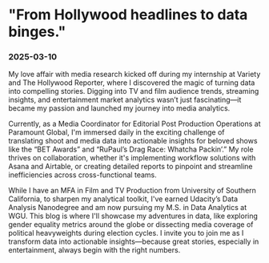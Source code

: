
# "From Hollywood headlines to data binges."
### 2025-03-10


<p>My love affair with media research kicked off during my internship at Variety and The Hollywood Reporter, where I discovered the magic of turning data into compelling stories. Digging into TV and film audience trends, streaming insights, and entertainment market analytics wasn’t just fascinating—it became my passion and launched my journey into media analytics.</p>
<p>Currently, as a Media Coordinator for Editorial Post Production Operations at Paramount Global, I'm immersed daily in the exciting challenge of translating shoot and media data into actionable insights for beloved shows like the “BET Awards” and “RuPaul’s Drag Race: Whatcha Packin’.” My role thrives on collaboration, whether it's implementing workflow solutions with Asana and Airtable, or creating detailed reports to pinpoint and streamline inefficiencies across cross-functional teams.</p>
<p>While I have an MFA in Film and TV Production from University of Southern California, to sharpen my analytical toolkit, I've earned Udacity’s Data Analysis Nanodegree and am now pursuing my M.S. in Data Analytics at WGU. This blog is where I'll showcase my adventures in data, like exploring gender equality metrics around the globe or dissecting media coverage of political heavyweights during election cycles.
I invite you to join me as I transform data into actionable insights—because great stories, especially in entertainment, always begin with the right numbers.</p>

